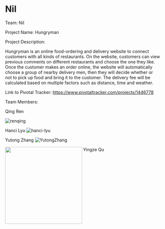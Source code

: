 # Nil

Team: Nil

Project Name: Hungryman

Project Description:

Hungryman is an online food-ordering and delivery website to connect customers with all kinds of restaurants. On the website, customers can view previous comments on different restaurants and choose the one they like. Once the customer makes an order online, the website will automatically choose a group of nearby delivery men, then they will decide whether or not to pick up food and bring it to the customer. The delivery fee will be calculated based on multiple factors such as distance, time and weather.

Link to Pivotal Tracker:    https://www.pivotaltracker.com/projects/1446778

Team Members: 

Qing Ren
<!--![eonian](https://qren.me/static/images/cs219/yingze.jpg )-->
![renqing](https://qren.me/static/images/qing.jpg)

Hanci Lyu
![hanci-lyu](https://qren.me/static/images/cs219/hanci.jpeg)

Yutong Zhang
![YutongZhang](https://qren.me/static/images/cs219/yutong.jpeg)

Yingze Qu
<a href="url"><img src="https://qren.me/static/images/cs219/yingze.jpg" align="left" height="250"></a>